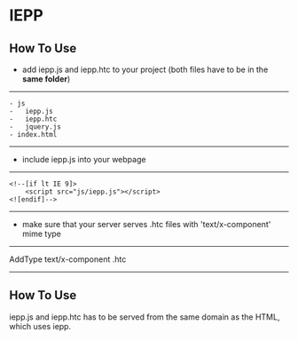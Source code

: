 IEPP
================================

How To Use
------------------

* add iepp.js and iepp.htc to your project (both files have to be in the **same folder**)

---------------
	- js
	-	iepp.js
	-	iepp.htc
	- 	jquery.js
	- index.html
---------------

* include iepp.js into your webpage

---------------
	<!--[if lt IE 9]>
		<script src="js/iepp.js"></script>
	<![endif]-->
---------------

* make sure that your server serves .htc files with 'text/x-component' mime type

---------------

AddType text/x-component .htc

---------------


How To Use
------------------

iepp.js and iepp.htc has to be served from the same domain as the HTML, which uses iepp.